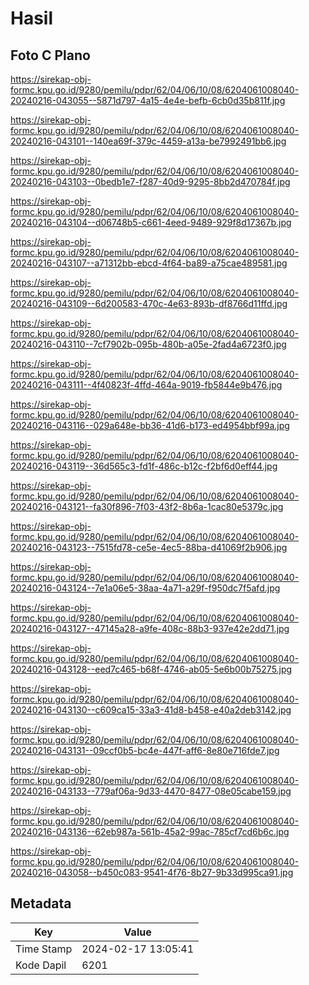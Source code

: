 # Hasil

## Foto C Plano

https://sirekap-obj-formc.kpu.go.id/9280/pemilu/pdpr/62/04/06/10/08/6204061008040-20240216-043055--5871d797-4a15-4e4e-befb-6cb0d35b811f.jpg

https://sirekap-obj-formc.kpu.go.id/9280/pemilu/pdpr/62/04/06/10/08/6204061008040-20240216-043101--140ea69f-379c-4459-a13a-be7992491bb6.jpg

https://sirekap-obj-formc.kpu.go.id/9280/pemilu/pdpr/62/04/06/10/08/6204061008040-20240216-043103--0bedb1e7-f287-40d9-9295-8bb2d470784f.jpg

https://sirekap-obj-formc.kpu.go.id/9280/pemilu/pdpr/62/04/06/10/08/6204061008040-20240216-043104--d06748b5-c661-4eed-9489-929f8d17367b.jpg

https://sirekap-obj-formc.kpu.go.id/9280/pemilu/pdpr/62/04/06/10/08/6204061008040-20240216-043107--a71312bb-ebcd-4f64-ba89-a75cae489581.jpg

https://sirekap-obj-formc.kpu.go.id/9280/pemilu/pdpr/62/04/06/10/08/6204061008040-20240216-043109--6d200583-470c-4e63-893b-df8766d11ffd.jpg

https://sirekap-obj-formc.kpu.go.id/9280/pemilu/pdpr/62/04/06/10/08/6204061008040-20240216-043110--7cf7902b-095b-480b-a05e-2fad4a6723f0.jpg

https://sirekap-obj-formc.kpu.go.id/9280/pemilu/pdpr/62/04/06/10/08/6204061008040-20240216-043111--4f40823f-4ffd-464a-9019-fb5844e9b476.jpg

https://sirekap-obj-formc.kpu.go.id/9280/pemilu/pdpr/62/04/06/10/08/6204061008040-20240216-043116--029a648e-bb36-41d6-b173-ed4954bbf99a.jpg

https://sirekap-obj-formc.kpu.go.id/9280/pemilu/pdpr/62/04/06/10/08/6204061008040-20240216-043119--36d565c3-fd1f-486c-b12c-f2bf6d0eff44.jpg

https://sirekap-obj-formc.kpu.go.id/9280/pemilu/pdpr/62/04/06/10/08/6204061008040-20240216-043121--fa30f896-7f03-43f2-8b6a-1cac80e5379c.jpg

https://sirekap-obj-formc.kpu.go.id/9280/pemilu/pdpr/62/04/06/10/08/6204061008040-20240216-043123--7515fd78-ce5e-4ec5-88ba-d41069f2b906.jpg

https://sirekap-obj-formc.kpu.go.id/9280/pemilu/pdpr/62/04/06/10/08/6204061008040-20240216-043124--7e1a06e5-38aa-4a71-a29f-f950dc7f5afd.jpg

https://sirekap-obj-formc.kpu.go.id/9280/pemilu/pdpr/62/04/06/10/08/6204061008040-20240216-043127--47145a28-a9fe-408c-88b3-937e42e2dd71.jpg

https://sirekap-obj-formc.kpu.go.id/9280/pemilu/pdpr/62/04/06/10/08/6204061008040-20240216-043128--eed7c465-b68f-4746-ab05-5e6b00b75275.jpg

https://sirekap-obj-formc.kpu.go.id/9280/pemilu/pdpr/62/04/06/10/08/6204061008040-20240216-043130--c609ca15-33a3-41d8-b458-e40a2deb3142.jpg

https://sirekap-obj-formc.kpu.go.id/9280/pemilu/pdpr/62/04/06/10/08/6204061008040-20240216-043131--09ccf0b5-bc4e-447f-aff6-8e80e716fde7.jpg

https://sirekap-obj-formc.kpu.go.id/9280/pemilu/pdpr/62/04/06/10/08/6204061008040-20240216-043133--779af06a-9d33-4470-8477-08e05cabe159.jpg

https://sirekap-obj-formc.kpu.go.id/9280/pemilu/pdpr/62/04/06/10/08/6204061008040-20240216-043136--62eb987a-561b-45a2-99ac-785cf7cd6b6c.jpg

https://sirekap-obj-formc.kpu.go.id/9280/pemilu/pdpr/62/04/06/10/08/6204061008040-20240216-043058--b450c083-9541-4f76-8b27-9b33d995ca91.jpg


## Metadata

| Key        | Value               |
| ---------- | ------------------- |
| Time Stamp | 2024-02-17 13:05:41 |
| Kode Dapil | 6201                |



